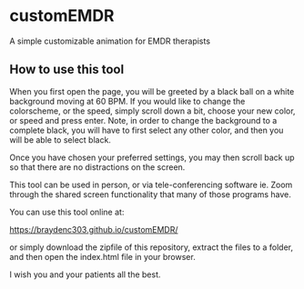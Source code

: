 # customEMDR

A simple customizable animation for EMDR therapists

## How to use this tool

When you first open the page, you will be greeted by a black ball on a white background moving at 60 BPM. If you would like to change the colorscheme, or the speed, simply scroll down a bit, choose your new color, or speed and press enter. Note, in order to change the background to a complete black, you will have to first select any other color, and then you will be able to select black.

Once you have chosen your preferred settings, you may then scroll back up so that there are no distractions on the screen.

This tool can be used in person, or via tele-conferencing software ie. Zoom through the shared screen functionality that many of those programs have.

You can use this tool online at:

https://braydenc303.github.io/customEMDR/

or simply download the zipfile of this repository, extract the files to a folder, and then open the index.html file in your browser.

I wish you and your patients all the best.
